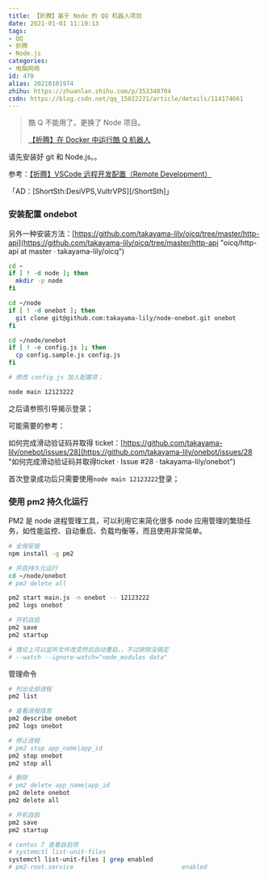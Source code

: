 ```yaml
---
title: 【折腾】基于 Node 的 QQ 机器人项目
date: 2021-01-01 11:19:13
tags:
- QQ
- 折腾
- Node.js
categories:
- 电脑网络
id: 470
alias: 20210101974
zhihu: https://zhuanlan.zhihu.com/p/353340704
csdn: https://blog.csdn.net/qq_15022221/article/details/114174661
---
```


> 酷 Q 不能用了。更换了 Node 项目。
>
> [【折腾】在 Docker 中运行酷 Q 机器人](https://www.wdssmq.com/post/20181129356.html "【折腾】在 Docker 中运行酷 Q 机器人")

请先安装好 git 和 Node.js。。

参考：[【折腾】VSCode 远程开发配置（Remote Development）](https://www.wdssmq.com/post/20201120519.html "【折腾】VSCode远程开发配置（Remote Development）")

「AD：[ShortSth:DesiVPS,VultrVPS][/ShortSth]」

<!--more-->

### 安装配置 ondebot

另外一种安装方法：[https://github.com/takayama-lily/oicq/tree/master/http-api](https://github.com/takayama-lily/oicq/tree/master/http-api "oicq/http-api at master · takayama-lily/oicq")

```bash
cd ~
if [ ! -d node ]; then
  mkdir -p node
fi

cd ~/node
if [ ! -d onebot ]; then
  git clone git@github.com:takayama-lily/node-onebot.git onebot
fi

cd ~/node/onebot
if [ ! -e config.js ]; then
  cp config.sample.js config.js
fi

# 修改 config.js 加入配置项；

node main 12123222
```

之后请参照引导揭示登录；

可能需要的参考：

如何完成滑动验证码并取得 ticket：[https://github.com/takayama-lily/onebot/issues/28](https://github.com/takayama-lily/onebot/issues/28 "如何完成滑动验证码并取得ticket · Issue #28 · takayama-lily/onebot")

首次登录成功后只需要使用`node main 12123222`登录；

### 使用 pm2 持久化运行

PM2 是 node 进程管理工具，可以利用它来简化很多 node 应用管理的繁琐任务，如性能监控、自动重启、负载均衡等，而且使用非常简单。

```bash
# 全局安装
npm install -g pm2

# 开启持久化运行
cd ~/node/onebot
# pm2 delete all

pm2 start main.js -n onebot -- 12123222
pm2 logs onebot

# 开机自启
pm2 save
pm2 startup

# 理论上可以监听文件改变然后自动重启，，不过排除没搞定
# --watch --ignore-watch="node_modules data"
```

管理命令

```bash
# 列出全部进程
pm2 list

# 查看进程信息
pm2 describe onebot
pm2 logs onebot

# 停止进程
# pm2 stop app_name|app_id
pm2 stop onebot
pm2 stop all

# 删除
# pm2 delete app_name|app_id
pm2 delete onebot
pm2 delete all

# 开机自启
pm2 save
pm2 startup

# centos 7 查看自启项
# systemctl list-unit-files
systemctl list-unit-files | grep enabled
# pm2-root.service                              enabled
```

<!--470-->
